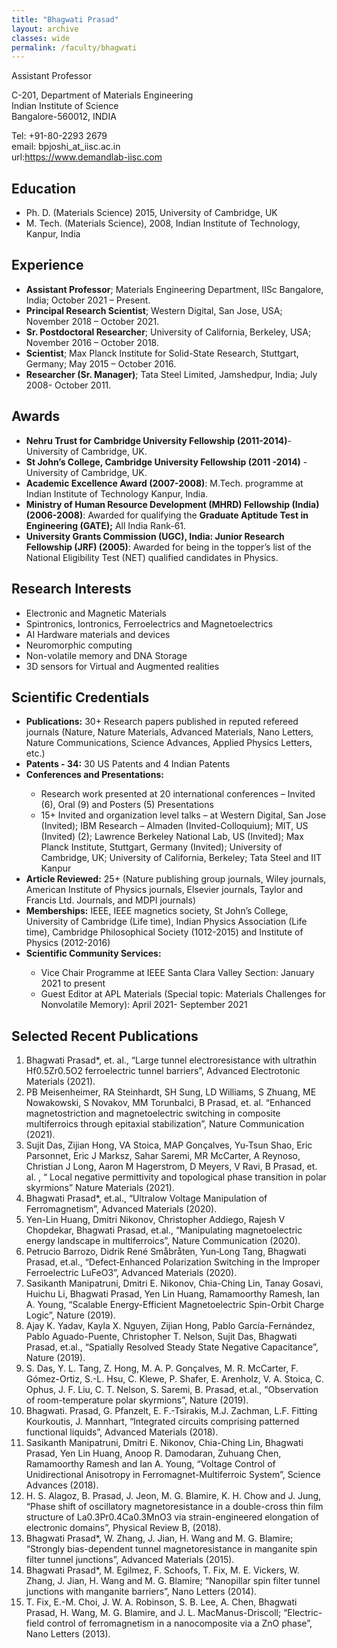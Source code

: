 ```yaml
---
title: "Bhagwati Prasad"
layout: archive
classes: wide
permalink: /faculty/bhagwati
---
```


Assistant Professor

C-201, Department of Materials Engineering<br>
Indian Institute of Science<br>
Bangalore-560012, INDIA<br>

Tel: +91-80-2293 2679<br>
email: bpjoshi_at_iisc.ac.in<br>
url:https://www.demandlab-iisc.com

## Education
<ul>
<li>Ph. D. (Materials Science) 2015, University of Cambridge, UK</li>
<li>M. Tech. (Materials Science), 2008, Indian Institute of Technology, Kanpur, India</li>
</ul>

## Experience
<ul>
<li><b>Assistant Professor</b>; Materials Engineering Department, IISc Bangalore, India; October 2021 – Present.</li>
<li><b>Principal Research Scientist</b>; Western Digital, San Jose, USA; November 2018 – October 2021.</li>
<li><b>Sr. Postdoctoral Researcher</b>; University of California, Berkeley, USA; November 2016 – October 2018.</li>
<li><b>Scientist</b>; Max Planck Institute for Solid-State Research, Stuttgart, Germany; May 2015 – October 2016.</li>
<li><b>Researcher (Sr. Manager)</b>; Tata Steel Limited, Jamshedpur, India; July 2008- October 2011.</li>
</ul>

## Awards
<ul>
<li><b>Nehru Trust for Cambridge University Fellowship (2011-2014)</b>- University of Cambridge, UK.</li>
<li><b>St John’s College, Cambridge University Fellowship (2011 -2014)</b> - University of Cambridge, UK.</li>
<li><b>Academic Excellence Award (2007-2008)</b>:  M.Tech. programme at Indian Institute of Technology Kanpur, India.</li>
<li><b>Ministry of Human Resource Development (MHRD) Fellowship (India) (2006-2008)</b>: Awarded for qualifying the <b>Graduate Aptitude Test in Engineering (GATE);</b> All India Rank-61.</li>
<li><b>University Grants Commission (UGC), India: Junior Research Fellowship (JRF) (2005)</b>:  Awarded for being in the topper’s list of the National Eligibility Test (NET) qualified candidates in Physics.</li>
</ul>


## Research Interests
<ul>
<li>Electronic and Magnetic Materials</li>
<li>Spintronics, Iontronics, Ferroelectrics and Magnetoelectrics</li>
<li>AI Hardware materials and devices</li>
<li>Neuromorphic computing</li>
<li>Non-volatile memory and DNA Storage</li>
<li>3D sensors for Virtual and Augmented realities</li>
</ul>

## Scientific Credentials
<ul>
<li><b>Publications:</b>  30+ Research papers published in reputed refereed journals (Nature, Nature Materials, Advanced Materials, Nano Letters, Nature Communications, Science Advances, Applied Physics Letters, etc.)</li>

<li><b>Patents - 34:</b>  30 US Patents and 4 Indian Patents</li>

<li><b>Conferences and Presentations:</b></li>
<ul>
<li>Research work presented at 20 international conferences – Invited (6), Oral (9) and Posters (5) Presentations</li>
<li>15+ Invited and organization level talks – at Western Digital, San Jose (Invited); IBM Research – Almaden (Invited-Colloquium); MIT, US (Invited) (2); Lawrence Berkeley National Lab, US (Invited); Max Planck Institute, Stuttgart, Germany (Invited); University of Cambridge, UK; University of California, Berkeley; Tata Steel and IIT Kanpur</li>
</ul>

<li><b>Article Reviewed:</b> 25+ (Nature publishing group journals, Wiley journals, American Institute of Physics journals, Elsevier journals, Taylor and Francis Ltd. Journals, and MDPI journals)</li>

<li><b>Memberships:</b> IEEE, IEEE magnetics society, St John’s College, University of Cambridge (Life time), Indian Physics Association (Life time), Cambridge Philosophical Society (1012-2015) and Institute of Physics (2012-2016)</li>

<li><b>Scientific Community Services:</b></li>
<ul>
<li>Vice Chair Programme at IEEE Santa Clara Valley Section: January 2021 to present </li>
<li>Guest Editor at APL Materials (Special topic: Materials Challenges for Nonvolatile Memory): April 2021- September 2021</li>
</ul>
</ul>

## Selected Recent Publications

1. Bhagwati Prasad*, et. al., “Large tunnel electroresistance with ultrathin Hf0.5Zr0.5O2 ferroelectric tunnel barriers”, Advanced Electrotonic Materials (2021).<br>
2. PB Meisenheimer, RA Steinhardt, SH Sung, LD Williams, S Zhuang, ME Nowakowski, S Novakov, MM Torunbalci, B Prasad, et. al. “Enhanced magnetostriction and magnetoelectric switching in composite multiferroics through epitaxial stabilization”, Nature Communication (2021).<br>
3. Sujit Das, Zijian Hong, VA Stoica, MAP Gonçalves, Yu-Tsun Shao, Eric Parsonnet, Eric J Marksz, Sahar Saremi, MR McCarter, A Reynoso, Christian J Long, Aaron M Hagerstrom, D Meyers, V Ravi, B Prasad, et. al. , “ Local negative permittivity and topological phase transition in polar skyrmions” Nature Materials  (2021).  <br>
4. Bhagwati Prasad*, et.al., “Ultralow Voltage Manipulation of Ferromagnetism”, Advanced Materials (2020).<br>
5. Yen-Lin Huang, Dmitri Nikonov, Christopher Addiego, Rajesh V Chopdekar, Bhagwati Prasad, et.al., “Manipulating magnetoelectric energy landscape in multiferroics”, Nature Communication (2020).<br>
6. Petrucio Barrozo, Didrik René Småbråten, Yun‐Long Tang, Bhagwati Prasad, et.al., “Defect‐Enhanced Polarization Switching in the Improper Ferroelectric LuFeO3”, Advanced Materials  (2020).<br>7. Sasikanth Manipatruni, Dmitri E. Nikonov, Chia-Ching Lin, Tanay Gosavi, Huichu Li, Bhagwati Prasad, Yen Lin Huang, Ramamoorthy Ramesh, Ian A. Young, “Scalable Energy-Efficient Magnetoelectric Spin-Orbit Charge Logic”, Nature (2019). <br>
8. Ajay K. Yadav, Kayla X. Nguyen, Zijian Hong, Pablo García-Fernández, Pablo Aguado-Puente, Christopher T. Nelson, Sujit Das, Bhagwati Prasad, et.al., “Spatially Resolved Steady State Negative Capacitance”, Nature (2019).<br>
9. S. Das, Y. L. Tang, Z. Hong, M. A. P. Gonçalves, M. R. McCarter, F. Gómez-Ortiz, S.-L. Hsu, C. Klewe, P. Shafer, E. Arenholz, V. A. Stoica, C. Ophus, J. F. Liu, C. T. Nelson, S. Saremi, B. Prasad, et.al., “Observation of room-temperature polar skyrmions”, Nature  (2019).<br>
10. Bhagwati. Prasad, G. Pfanzelt, E. F.-Tsirakis, M.J. Zachman, L.F. Fitting Kourkoutis, J. Mannhart, “Integrated circuits comprising patterned functional liquids”, Advanced Materials (2018).<br>
11. Sasikanth Manipatruni, Dmitri E. Nikonov, Chia-Ching Lin, Bhagwati Prasad, Yen Lin Huang, Anoop R. Damodaran, Zuhuang Chen, Ramamoorthy Ramesh and Ian A. Young, “Voltage Control of Unidirectional Anisotropy in Ferromagnet-Multiferroic System”, Science Advances (2018). <br>
12. H. S. Alagoz,  B. Prasad, J. Jeon, M. G. Blamire, K. H. Chow and J. Jung, “Phase shift of oscillatory magnetoresistance in a double-cross thin film structure of La0.3Pr0.4Ca0.3MnO3 via strain-engineered elongation of electronic domains”, Physical Review B, (2018). <br>13. Bhagwati Prasad*, W. Zhang, J. Jian, H. Wang and M. G. Blamire; “Strongly bias-dependent tunnel magnetoresistance in manganite spin filter tunnel junctions”, Advanced Materials (2015).  <br>
14. Bhagwati Prasad*, M. Egilmez, F. Schoofs, T. Fix, M. E. Vickers, W. Zhang, J. Jian, H. Wang and M. G. Blamire; “Nanopillar spin filter tunnel junctions with manganite barriers”, Nano Letters (2014).  <br>
15. T. Fix, E.-M. Choi, J. W. A. Robinson, S. B. Lee, A. Chen, Bhagwati Prasad, H. Wang, M. G. Blamire, and J. L. MacManus-Driscoll; “Electric-field control of ferromagnetism in a nanocomposite via a ZnO phase”, Nano Letters (2013). <br>
